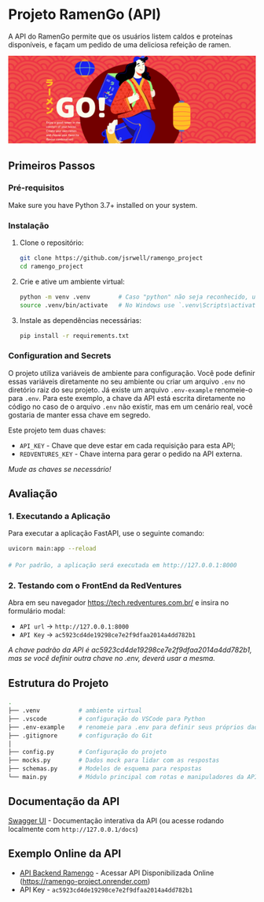 # Projeto RamenGo (API)

A API do RamenGo permite que os usuários listem caldos e proteínas disponíveis, e façam um pedido de uma deliciosa refeição de ramen.

![RamenGo](assets/ramengo.png)

## Primeiros Passos

### Pré-requisitos

Make sure you have Python 3.7+ installed on your system.

### Instalação

1. Clone o repositório:

    ```bash
    git clone https://github.com/jsrwell/ramengo_project
    cd ramengo_project
    ```

2. Crie e ative um ambiente virtual:

    ```bash
    python -m venv .venv        # Caso "python" não seja reconhecido, use "python3" ou "py"
    source .venv/bin/activate   # No Windows use `.venv\Scripts\activate`
    ```

3. Instale as dependências necessárias:

    ```bash
    pip install -r requirements.txt
    ```

### Configuration and Secrets

O projeto utiliza variáveis de ambiente para configuração. Você pode definir essas variáveis diretamente no seu ambiente ou criar um arquivo `.env` no diretório raiz do seu projeto. Já existe um arquivo `.env-example` renomeie-o para `.env`. Para este exemplo, a chave da API está escrita diretamente no código no caso de o arquivo `.env` não existir, mas em um cenário real, você gostaria de manter essa chave em segredo.

Este projeto tem duas chaves:
- `API_KEY` - Chave que deve estar em cada requisição para esta API;
- `REDVENTURES_KEY` - Chave interna para gerar o pedido na API externa.

*Mude as chaves se necessário!*

## Avaliação

### 1. Executando a Aplicação

Para executar a aplicação FastAPI, use o seguinte comando:

```bash
uvicorn main:app --reload

# Por padrão, a aplicação será executada em http://127.0.0.1:8000
```

### 2. Testando com o FrontEnd da RedVentures

Abra em seu navegador https://tech.redventures.com.br/ e insira no formulário modal:

- `API url` -> `http://127.0.0.1:8000`
- `API Key` -> `ac5923cd4de19298ce7e2f9dfaa2014a4dd782b1`

*A chave padrão da API é ac5923cd4de19298ce7e2f9dfaa2014a4dd782b1, mas se você definir outra chave no .env, deverá usar a mesma.*

## Estrutura do Projeto

```bash
.
├── .venv           # ambiente virtual
├── .vscode         # configuração do VSCode para Python
├── .env-example    # renomeie para .env para definir seus próprios dados
├── .gitignore      # configuração do Git
│
├── config.py       # Configuração do projeto
├── mocks.py        # Dados mock para lidar com as respostas
├── schemas.py      # Modelos de esquema para respostas
└── main.py         # Módulo principal com rotas e manipuladores da API
```

## Documentação da API

[Swagger UI](https://ramengo-project.onrender.com/docs) - Documentação interativa da API (ou acesse rodando localmente com `http://127.0.0.1/docs`)

## Exemplo Online da API

- [API Backend Ramengo](https://ramengo-project.onrender.com) - Acessar API Disponibilizada Online (https://ramengo-project.onrender.com)
- API Key - `ac5923cd4de19298ce7e2f9dfaa2014a4dd782b1`